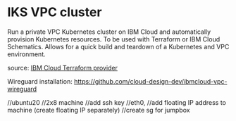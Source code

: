 # IKS VPC cluster

Run a private VPC Kubernetes cluster on IBM Cloud and automatically provision Kubernetes resources. To be used with Terraform or IBM Cloud Schematics. Allows for a quick build and teardown of a Kubernetes and VPC environment.

source: [IBM Cloud Terraform provider](https://github.com/IBM-Cloud/terraform-provider-ibm/tree/master/examples/ibm-cluster/vpc-gen2-cluster)

Wireguard installation: https://github.com/cloud-design-dev/ibmcloud-vpc-wireguard

//ubuntu20
//2x8 machine
//add ssh key
//eth0,
//add floating IP address to machine (create floating IP separately)
//create sg for jumpbox